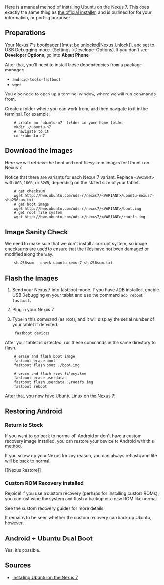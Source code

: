 Here is a manual method of installing Ubuntu on the Nexus 7. This does exactly the same thing as [the official installer](https://wiki.ubuntu.com/Nexus7/Installation), and is outlined for for your information, or porting purposes.

## Preparations

Your Nexus 7's bootloader [[must be unlocked|Nexus Unlock]], and set to USB Debugging mode. (Settings->Developer Options). If you don't see **Developer Options**, go into **About Phone** 

After that, you'll need to install these dependencies from a package manager:

* `android-tools-fastboot`
* `wget`

You also need to open up a terminal window, where we will run commands from. 

Create a folder where you can work from, and then navigate to it in the terminal. For example:

		# create an `ubuntu-n7` folder in your home folder
		mkdir ~/ubuntu-n7
		# navigate to it
		cd ~/ubuntu-n7

## Download the Images

Here we will retrieve the boot and root filesystem images for Ubuntu on Nexus 7.

Notice that there are variants for each Nexus 7 variant. Replace `<VARIANT>` with `8GB`, `16GB`, or `32GB`, depending on the stated size of your tablet.

		# get checksum
		wget http://hwe.ubuntu.com/uds-r/nexus7/<VARIANT>/ubuntu-nexus7-sha256sum.txt
		# get boot image
		wget http://hwe.ubuntu.com/uds-r/nexus7/<VARIANT>/boot.img
		# get root file system
		wget http://hwe.ubuntu.com/uds-r/nexus7/<VARIANT>/rootfs.img
		
## Image Sanity Check

We need to make sure that we don't install a corrupt system, so image checksums are used to ensure that the files have not been damaged or modified along the way.

		sha256sum --check ubuntu-nexus7-sha256sum.txt
		
## Flash the Images

1. Send your Nexus 7 into fastboot mode. If you have ADB installed, enable USB Debugging on your tablet and use the command `adb reboot fastboot`.
2. Plug in your Nexus 7.
3. Type in this command (as root), and it will display the serial number of your tablet if detected.

		fastboot devices

After your tablet is detected, run these commands in the same directory to flash.

		# erase and flash boot image
		fastboot erase boot
		fastboot flash boot ./boot.img
		
		# erase and flash root filesystem
		fastboot erase userdata
		fastboot flash userdata ./rootfs.img
		fastboot reboot
		
After that, you now have Ubuntu Linux on the Nexus 7!

## Restoring Android

### Return to Stock

If you want to go back to normal ol' Android or don't have a custom recovery image installed, you can restore your device to Android with this method.

If you screw up your Nexus for any reason, you can always reflash\ and life will be back to normal.

[[Nexus Restore]]

### Custom ROM Recovery installed

Rejoice! If you use a custom recovery (perhaps for installing custom ROMs), you can just wipe the system and flash a backup or a new ROM like normal.

See the custom recovery guides for more details.

It remains to be seen whether the custom recovery can back up Ubuntu, however...

## Android + Ubuntu Dual Boot

Yes, it's possible.

## Sources

* [Installing Ubuntu on the Nexus 7](https://wiki.ubuntu.com/Nexus7/Installation)